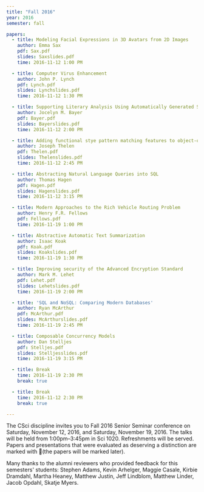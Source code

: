 ```yaml
---
title: "Fall 2016"
year: 2016
semester: fall

papers:
  - title: Modeling Facial Expressions in 3D Avatars from 2D Images
    author: Emma Sax
    pdf: Sax.pdf
    slides: Saxslides.pdf
    time: 2016-11-12 1:00 PM

  - title: Computer Virus Enhancement
    author: John P. Lynch
    pdf: Lynch.pdf
    slides: Lynchslides.pdf
    time: 2016-11-12 1:30 PM

  - title: Supporting Literary Analysis Using Automatically Generated Social Network Graphs
    author: Jocelyn M. Bayer
    pdf: Bayer.pdf
    slides: Bayerslides.pdf
    time: 2016-11-12 2:00 PM

  - title: Adding functional stye pattern matching features to object-oriented languages
    author: Joseph Thelen
    pdf: Thelen.pdf
    slides: Thelenslides.pdf
    time: 2016-11-12 2:45 PM

  - title: Abstracting Natural Language Queries into SQL
    author: Thomas Hagen
    pdf: Hagen.pdf
    slides: Hagenslides.pdf
    time: 2016-11-12 3:15 PM

  - title: Modern Approaches to the Rich Vehicle Routing Problem
    author: Henry F.R. Fellows
    pdf: Fellows.pdf
    time: 2016-11-19 1:00 PM

  - title: Abstractive Automatic Text Summarization
    author: Isaac Koak
    pdf: Koak.pdf
    slides: Koakslides.pdf
    time: 2016-11-19 1:30 PM

  - title: Improving security of the Advanced Encryption Standard
    author: Mark M. Lehet
    pdf: Lehet.pdf
    slides: Lehetslides.pdf
    time: 2016-11-19 2:00 PM

  - title: 'SQL and NoSQL: Comparing Modern Databases'
    author: Ryan McArthur
    pdf: McArthur.pdf
    slides: McArthurslides.pdf
    time: 2016-11-19 2:45 PM

  - title: Composable Concurrency Models
    author: Dan Stelljes
    pdf: Stelljes.pdf
    slides: Stelljesslides.pdf
    time: 2016-11-19 3:15 PM

  - title: Break
    time: 2016-11-19 2:30 PM
    break: true

  - title: Break
    time: 2016-11-12 2:30 PM
    break: true

---
```


The CSci discipline invites you to Fall 2016 Senior Seminar conference on Saturday, November 12, 2016, and Saturday, November 19, 2016. The talks will be held from 1:00pm–3:45pm in Sci 1020. Refreshments will be served. Papers and presentations that were evaluated as deserving a distinction are marked with 🌟(the papers will be marked later).

Many thanks to the alumni reviewers who provided feedback for this semesters' students: Stephen Adams, Kevin Arhelger, Maggie Casale, Kirbie Dramdahl, Martha Heaney, Matthew Justin, Jeff Lindblom, Matthew Linder, Jacob Opdahl, Skatje Myers.
